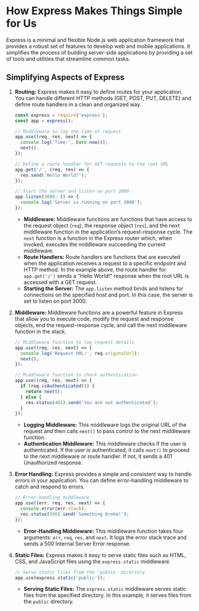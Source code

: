 # How Express Makes Things Simple for Us

Express is a minimal and flexible Node.js web application framework that provides a robust set of features to develop web and mobile applications. It simplifies the process of building server-side applications by providing a set of tools and utilities that streamline common tasks.

## Simplifying Aspects of Express

1. **Routing:**
   Express makes it easy to define routes for your application. You can handle different HTTP methods (GET, POST, PUT, DELETE) and define route handlers in a clean and organized way.

   ```javascript
   const express = require('express');
   const app = express();

   // Middleware to log the time of request
   app.use((req, res, next) => {
     console.log('Time:', Date.now());
     next();
   });

   // Define a route handler for GET requests to the root URL
   app.get('/', (req, res) => {
     res.send('Hello World!');
   });

   // Start the server and listen on port 3000
   app.listen(3000, () => {
     console.log('Server is running on port 3000');
   });
   ```

   - **Middleware:** Middleware functions are functions that have access to the request object (`req`), the response object (`res`), and the next middleware function in the application’s request-response cycle. The `next` function is a function in the Express router which, when invoked, executes the middleware succeeding the current middleware.
   - **Route Handlers:** Route handlers are functions that are executed when the application receives a request to a specific endpoint and HTTP method. In the example above, the route handler for `app.get('/')` sends a "Hello World!" response when the root URL is accessed with a GET request.
   - **Starting the Server:** The `app.listen` method binds and listens for connections on the specified host and port. In this case, the server is set to listen on port 3000.

2. **Middleware:**
   Middleware functions are a powerful feature in Express that allow you to execute code, modify the request and response objects, end the request-response cycle, and call the next middleware function in the stack.

   ```javascript
   // Middleware function to log request details
   app.use((req, res, next) => {
     console.log('Request URL:', req.originalUrl);
     next();
   });

   // Middleware function to check authentication
   app.use((req, res, next) => {
     if (req.isAuthenticated()) {
       return next();
     } else {
       res.status(401).send('You are not authenticated');
     }
   });
   ```

   - **Logging Middleware:** This middleware logs the original URL of the request and then calls `next()` to pass control to the next middleware function.
   - **Authentication Middleware:** This middleware checks if the user is authenticated. If the user is authenticated, it calls `next()` to proceed to the next middleware or route handler. If not, it sends a 401 Unauthorized response.

3. **Error Handling:**
   Express provides a simple and consistent way to handle errors in your application. You can define error-handling middleware to catch and respond to errors.

   ```javascript
   // Error-handling middleware
   app.use((err, req, res, next) => {
     console.error(err.stack);
     res.status(500).send('Something broke!');
   });
   ```

   - **Error-Handling Middleware:** This middleware function takes four arguments: `err`, `req`, `res`, and `next`. It logs the error stack trace and sends a 500 Internal Server Error response.

4. **Static Files:**
   Express makes it easy to serve static files such as HTML, CSS, and JavaScript files using the `express.static` middleware.

   ```javascript
   // Serve static files from the 'public' directory
   app.use(express.static('public'));
   ```

   - **Serving Static Files:** The `express.static` middleware serves static files from the specified directory. In this example, it serves files from the `public` directory.
